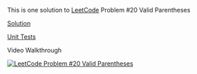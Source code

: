 This is one solution to [LeetCode](https://leetcode.com/) Problem #20 Valid Parentheses


[Solution](valid_parentheses.py)

[Unit Tests](valid_parentheses_test.py)


Video Walkthrough

[![LeetCode Problem #20 Valid Parentheses](https://img.youtube.com/vi/TXTRsgOjkfM/0.jpg)](https://www.youtube.com/watch?v=TXTRsgOjkfM)
